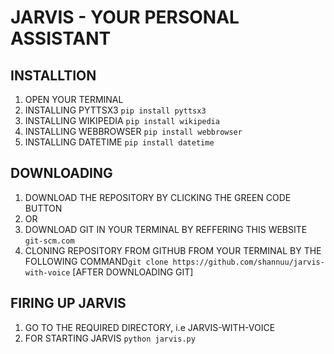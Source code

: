 # JARVIS - YOUR PERSONAL ASSISTANT

## INSTALLTION
  1. OPEN YOUR TERMINAL
  2. INSTALLING PYTTSX3 `pip install pyttsx3`
  3. INSTALLING WIKIPEDIA `pip install wikipedia`
  4. INSTALLING WEBBROWSER `pip install webbrowser`
  5. INSTALLING DATETIME `pip install datetime`

## DOWNLOADING
  1. DOWNLOAD THE REPOSITORY BY CLICKING THE GREEN CODE BUTTON
  2. OR
  3. DOWNLOAD GIT IN YOUR TERMINAL BY REFFERING THIS WEBSITE `git-scm.com`
  4. CLONING REPOSITORY FROM GITHUB FROM YOUR TERMINAL BY THE FOLLOWING COMMAND`git clone https://github.com/shannuu/jarvis-with-voice` [AFTER DOWNLOADING GIT]

## FIRING UP JARVIS
  1. GO TO THE REQUIRED DIRECTORY, i.e JARVIS-WITH-VOICE
  2. FOR STARTING JARVIS `python jarvis.py`
